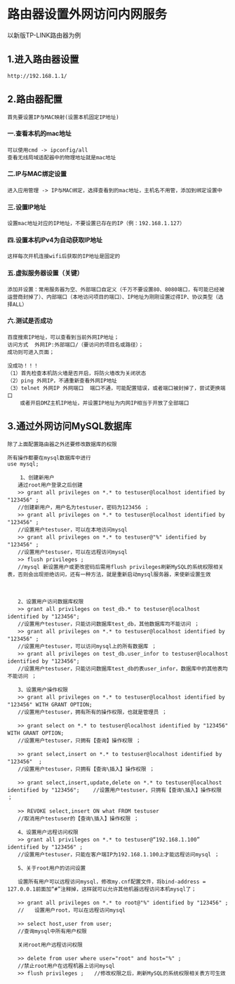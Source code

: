 # 路由器设置外网访问内网服务

以新版TP-LINK路由器为例

## 1.进入路由器设置

```
http://192.168.1.1/
```

## 2.路由器配置

```
首先要设置IP与MAC映射(设置本机固定IP地址)
```

#### 一.查看本机的mac地址

```
可以使用cmd -> ipconfig/all
查看无线局域适配器中的物理地址就是mac地址
```

#### 二.IP与MAC绑定设置

	进入应用管理 -> IP与MAC绑定，选择查看到的mac地址，主机名不用管，添加到绑定设置中

#### 三.设置IP地址

	设置mac地址对应的IP地址，不要设置已存在的IP（例：192.168.1.127）

#### 四.设置本机IPv4为自动获取IP地址

	这样每次开机连接wifi后获取的IP地址是固定的

#### 五.虚拟服务器设置（关键）

	添加并设置：常用服务器为空、外部端口自定义（千万不要设置80、8080端口，有可能已经被运营商封掉了）、内部端口（本地访问项目的端口）、IP地址为刚刚设置过得IP、协议类型（选择ALL）

#### 六.测试是否成功

	百度搜索IP地址，可以查看到当前外网IP地址；
	访问方式  外网IP:外部端口/（要访问的项目名或路径）；
	成功则可进入页面；
	
	没成功！！！
	（1）首先检查本机防火墙是否开启，将防火墙改为关闭状态
	（2）ping 外网IP，不通重新查看外网IP地址
	（3）telnet 外网IP 外网端口  端口不通，可能配置错误，或者端口被封掉了，尝试更换端口
		或者开启DMZ主机IP地址，并设置IP地址为内网IP相当于开放了全部端口
## 3.通过外网访问MySQL数据库

```
除了上面配置路由器之外还要修改数据库的权限

所有操作都要在mysql数据库中进行
use mysql;

	1、创建新用户
　　通过root用户登录之后创建
　　>> grant all privileges on *.* to testuser@localhost identified by "123456" ;　　
　　//创建新用户，用户名为testuser，密码为123456 ；
　　>> grant all privileges on *.* to testuser@localhost identified by "123456" ;　　
　　//设置用户testuser，可以在本地访问mysql
　　>> grant all privileges on *.* to testuser@"%" identified by "123456" ;　　　
　　//设置用户testuser，可以在远程访问mysql
　　>> flush privileges ;　　
　　//mysql 新设置用户或更改密码后需用flush privileges刷新MySQL的系统权限相关表，否则会出现拒绝访问，还有一种方法，就是重新启动mysql服务器，来使新设置生效

　　

　　2、设置用户访问数据库权限
　　>> grant all privileges on test_db.* to testuser@localhost identified by "123456"; 　　
　　//设置用户testuser，只能访问数据库test_db，其他数据库均不能访问 ；
　　>> grant all privileges on *.* to testuser@localhost identified by "123456" ;　　
　　//设置用户testuser，可以访问mysql上的所有数据库 ；
　　>> grant all privileges on test_db.user_infor to testuser@localhost identified by "123456";　　
　　//设置用户testuser，只能访问数据库test_db的表user_infor，数据库中的其他表均不能访问 ；

　　3、设置用户操作权限
　　>> grant all privileges on *.* to testuser@localhost identified by "123456" WITH GRANT OPTION;　　
　　//设置用户testuser，拥有所有的操作权限，也就是管理员 ；

　　>> grant select on *.* to testuser@localhost identified by "123456" WITH GRANT OPTION;　　
　　//设置用户testuser，只拥有【查询】操作权限 ；

　　>> grant select,insert on *.* to testuser@localhost identified by "123456"  ;　　
　　//设置用户testuser，只拥有【查询\插入】操作权限 ；

　　>> grant select,insert,update,delete on *.* to testuser@localhost identified by "123456"; 　　//设置用户testuser，只拥有【查询\插入】操作权限 ；

　　>> REVOKE select,insert ON what FROM testuser　　
　　//取消用户testuser的【查询\插入】操作权限 ；

　　4、设置用户远程访问权限
　　>> grant all privileges on *.* to testuser@“192.168.1.100” identified by "123456" ;　
　　//设置用户testuser，只能在客户端IP为192.168.1.100上才能远程访问mysql ；

　　5、关于root用户的访问设置

　　设置所有用户可以远程访问mysql，修改my.cnf配置文件，将bind-address = 127.0.0.1前面加“#”注释掉，这样就可以允许其他机器远程访问本机mysql了；

　　>> grant all privileges on *.* to root@"%" identified by "123456" ;　　　
　　//　　设置用户root，可以在远程访问mysql

　　>> select host,user from user; 　　
　　//查询mysql中所有用户权限

　　关闭root用户远程访问权限

　　>> delete from user where user="root" and host="%" ;　　
　　//禁止root用户在远程机器上访问mysql
　　>> flush privileges ;　　//修改权限之后，刷新MySQL的系统权限相关表方可生效　　
```

